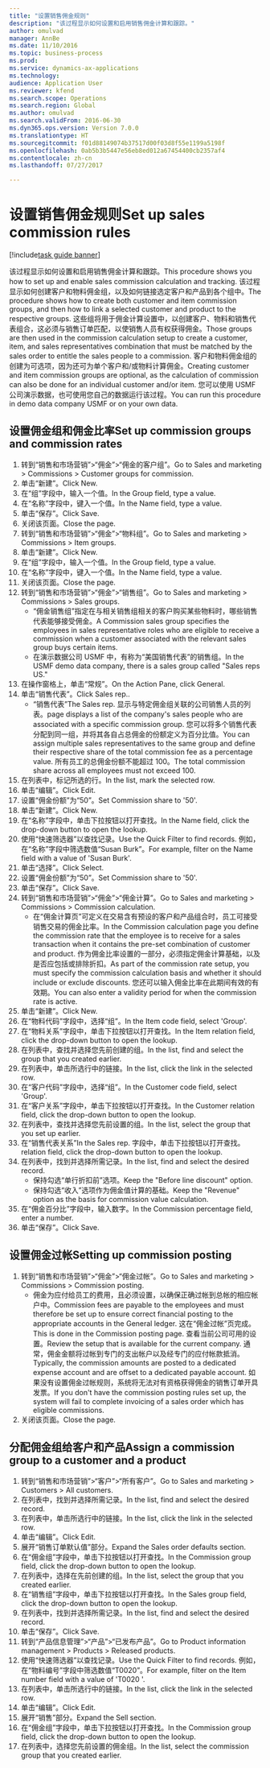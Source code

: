```yaml
--- 
title: "设置销售佣金规则"
description: "该过程显示如何设置和启用销售佣金计算和跟踪。"
author: omulvad
manager: AnnBe
ms.date: 11/10/2016
ms.topic: business-process
ms.prod: 
ms.service: dynamics-ax-applications
ms.technology: 
audience: Application User
ms.reviewer: kfend
ms.search.scope: Operations
ms.search.region: Global
ms.author: omulvad
ms.search.validFrom: 2016-06-30
ms.dyn365.ops.version: Version 7.0.0
ms.translationtype: HT
ms.sourcegitcommit: f01d88149074b37517d00f03d8f55e1199a5198f
ms.openlocfilehash: 0ab5b3b5447e56eb8ed012a67454400cb2357af4
ms.contentlocale: zh-cn
ms.lasthandoff: 07/27/2017

---
```

# <a name="set-up-sales-commission-rules"></a><span data-ttu-id="03764-103">设置销售佣金规则</span><span class="sxs-lookup"><span data-stu-id="03764-103">Set up sales commission rules</span></span>

[!include[task guide banner](../../includes/task-guide-banner.md)]

<span data-ttu-id="03764-104">该过程显示如何设置和启用销售佣金计算和跟踪。</span><span class="sxs-lookup"><span data-stu-id="03764-104">This procedure shows you how to set up and enable sales commission calculation and tracking.</span></span> <span data-ttu-id="03764-105">该过程显示如何创建客户和物料佣金组，以及如何链接选定客户和产品到各个组中。</span><span class="sxs-lookup"><span data-stu-id="03764-105">The procedure shows how to create both customer and item commission groups, and then how to link a selected customer and product to the respective groups.</span></span> <span data-ttu-id="03764-106">这些组将用于佣金计算设置中，以创建客户、物料和销售代表组合，这必须与销售订单匹配，以使销售人员有权获得佣金。</span><span class="sxs-lookup"><span data-stu-id="03764-106">Those groups are then used in the commission calculation setup to create a customer, item, and sales representatives combination that must be matched by the sales order to entitle the sales people to a commission.</span></span> <span data-ttu-id="03764-107">客户和物料佣金组的创建为可选项，因为还可为单个客户和/或物料计算佣金。</span><span class="sxs-lookup"><span data-stu-id="03764-107">Creating customer and item commission groups are optional, as the calculation of commission can also be done for an individual customer and/or item.</span></span> <span data-ttu-id="03764-108">您可以使用 USMF 公司演示数据，也可使用您自己的数据运行该过程。</span><span class="sxs-lookup"><span data-stu-id="03764-108">You can run this procedure in demo data company USMF or on your own data.</span></span>


## <a name="set-up-commission-groups-and-commission-rates"></a><span data-ttu-id="03764-109">设置佣金组和佣金比率</span><span class="sxs-lookup"><span data-stu-id="03764-109">Set up commission groups and commission rates</span></span>
1. <span data-ttu-id="03764-110">转到“销售和市场营销”>“佣金”>“佣金的客户组”。</span><span class="sxs-lookup"><span data-stu-id="03764-110">Go to Sales and marketing > Commissions > Customer groups for commission.</span></span>
2. <span data-ttu-id="03764-111">单击“新建”。</span><span class="sxs-lookup"><span data-stu-id="03764-111">Click New.</span></span>
3. <span data-ttu-id="03764-112">在“组”字段中，输入一个值。</span><span class="sxs-lookup"><span data-stu-id="03764-112">In the Group field, type a value.</span></span>
4. <span data-ttu-id="03764-113">在“名称”字段中，键入一个值。</span><span class="sxs-lookup"><span data-stu-id="03764-113">In the Name field, type a value.</span></span>
5. <span data-ttu-id="03764-114">单击“保存”。</span><span class="sxs-lookup"><span data-stu-id="03764-114">Click Save.</span></span>
6. <span data-ttu-id="03764-115">关闭该页面。</span><span class="sxs-lookup"><span data-stu-id="03764-115">Close the page.</span></span>
7. <span data-ttu-id="03764-116">转到“销售和市场营销”>“佣金”>“物料组”。</span><span class="sxs-lookup"><span data-stu-id="03764-116">Go to Sales and marketing > Commissions > Item groups.</span></span>
8. <span data-ttu-id="03764-117">单击“新建”。</span><span class="sxs-lookup"><span data-stu-id="03764-117">Click New.</span></span>
9. <span data-ttu-id="03764-118">在“组”字段中，输入一个值。</span><span class="sxs-lookup"><span data-stu-id="03764-118">In the Group field, type a value.</span></span>
10. <span data-ttu-id="03764-119">在“名称”字段中，键入一个值。</span><span class="sxs-lookup"><span data-stu-id="03764-119">In the Name field, type a value.</span></span>
11. <span data-ttu-id="03764-120">关闭该页面。</span><span class="sxs-lookup"><span data-stu-id="03764-120">Close the page.</span></span>
12. <span data-ttu-id="03764-121">转到“销售和市场营销”>“佣金”>“销售组”。</span><span class="sxs-lookup"><span data-stu-id="03764-121">Go to Sales and marketing > Commissions > Sales groups.</span></span>
    * <span data-ttu-id="03764-122">“佣金销售组”指定在与相关销售组相关的客户购买某些物料时，哪些销售代表能够接受佣金。</span><span class="sxs-lookup"><span data-stu-id="03764-122">A Commission sales group specifies the employees in sales representative roles who are eligible to receive a commission when a customer associated with the relevant sales group buys certain items.</span></span>  
    * <span data-ttu-id="03764-123">在演示数据公司 USMF 中，有称为“美国销售代表”的销售组。</span><span class="sxs-lookup"><span data-stu-id="03764-123">In the USMF demo data company, there is a sales group called "Sales reps US."</span></span>  
13. <span data-ttu-id="03764-124">在操作窗格上，单击“常规”。</span><span class="sxs-lookup"><span data-stu-id="03764-124">On the Action Pane, click General.</span></span>
14. <span data-ttu-id="03764-125">单击“销售代表”。</span><span class="sxs-lookup"><span data-stu-id="03764-125">Click Sales rep..</span></span>
    * <span data-ttu-id="03764-126">“销售代表”</span><span class="sxs-lookup"><span data-stu-id="03764-126">The Sales rep.</span></span> <span data-ttu-id="03764-127">显示与特定佣金组关联的公司销售人员的列表。</span><span class="sxs-lookup"><span data-stu-id="03764-127">page displays a list of the company's sales people who are associated with a specific commission group.</span></span> <span data-ttu-id="03764-128">您可以将多个销售代表分配到同一组，并将其各自占总佣金的份额定义为百分比值。</span><span class="sxs-lookup"><span data-stu-id="03764-128">You can assign multiple sales representatives to the same group and define their respective share of the total commission fee as a percentage value.</span></span> <span data-ttu-id="03764-129">所有员工的总佣金份额不能超过 100。</span><span class="sxs-lookup"><span data-stu-id="03764-129">The total commission share across all employees must not exceed 100.</span></span>  
15. <span data-ttu-id="03764-130">在列表中，标记所选的行。</span><span class="sxs-lookup"><span data-stu-id="03764-130">In the list, mark the selected row.</span></span>
16. <span data-ttu-id="03764-131">单击“编辑”。</span><span class="sxs-lookup"><span data-stu-id="03764-131">Click Edit.</span></span>
17. <span data-ttu-id="03764-132">设置“佣金份额”为“50”。</span><span class="sxs-lookup"><span data-stu-id="03764-132">Set Commission share to '50'.</span></span>
18. <span data-ttu-id="03764-133">单击“新建”。</span><span class="sxs-lookup"><span data-stu-id="03764-133">Click New.</span></span>
19. <span data-ttu-id="03764-134">在“名称”字段中，单击下拉按钮以打开查找。</span><span class="sxs-lookup"><span data-stu-id="03764-134">In the Name field, click the drop-down button to open the lookup.</span></span>
20. <span data-ttu-id="03764-135">使用“快速筛选器”以查找记录。</span><span class="sxs-lookup"><span data-stu-id="03764-135">Use the Quick Filter to find records.</span></span> <span data-ttu-id="03764-136">例如，在“名称”字段中筛选数值“Susan Burk”。</span><span class="sxs-lookup"><span data-stu-id="03764-136">For example, filter on the Name field with a value of 'Susan Burk'.</span></span>
21. <span data-ttu-id="03764-137">单击“选择”。</span><span class="sxs-lookup"><span data-stu-id="03764-137">Click Select.</span></span>
22. <span data-ttu-id="03764-138">设置“佣金份额”为“50”。</span><span class="sxs-lookup"><span data-stu-id="03764-138">Set Commission share to '50'.</span></span>
23. <span data-ttu-id="03764-139">单击“保存”。</span><span class="sxs-lookup"><span data-stu-id="03764-139">Click Save.</span></span>
24. <span data-ttu-id="03764-140">转到“销售和市场营销”>“佣金”>“佣金计算”。</span><span class="sxs-lookup"><span data-stu-id="03764-140">Go to Sales and marketing > Commissions > Commission calculation.</span></span>
    * <span data-ttu-id="03764-141">在“佣金计算页”可定义在交易含有预设的客户和产品组合时，员工可接受销售交易的佣金比率。</span><span class="sxs-lookup"><span data-stu-id="03764-141">In the Commission calculation page you define the commission rate that the employee is to receive for a sales transaction when it contains the pre-set combination of customer and product.</span></span> <span data-ttu-id="03764-142">作为佣金比率设置的一部分，必须指定佣金计算基础，以及是否应包括或排除折扣。</span><span class="sxs-lookup"><span data-stu-id="03764-142">As part of the commission rate setup, you must specify the commission calculation basis and whether it should include or exclude discounts.</span></span> <span data-ttu-id="03764-143">您还可以输入佣金比率在此期间有效的有效期。</span><span class="sxs-lookup"><span data-stu-id="03764-143">You can also enter a validity period for when the commission rate is active.</span></span>  
25. <span data-ttu-id="03764-144">单击“新建”。</span><span class="sxs-lookup"><span data-stu-id="03764-144">Click New.</span></span>
26. <span data-ttu-id="03764-145">在“物料代码”字段中，选择“组”。</span><span class="sxs-lookup"><span data-stu-id="03764-145">In the Item code field, select 'Group'.</span></span>
27. <span data-ttu-id="03764-146">在“物料关系”字段中，单击下拉按钮以打开查找。</span><span class="sxs-lookup"><span data-stu-id="03764-146">In the Item relation field, click the drop-down button to open the lookup.</span></span>
28. <span data-ttu-id="03764-147">在列表中，查找并选择您先前创建的组。</span><span class="sxs-lookup"><span data-stu-id="03764-147">In the list, find and select the group that you created earlier.</span></span>
29. <span data-ttu-id="03764-148">在列表中，单击所选行中的链接。</span><span class="sxs-lookup"><span data-stu-id="03764-148">In the list, click the link in the selected row.</span></span>
30. <span data-ttu-id="03764-149">在“客户代码”字段中，选择“组”。</span><span class="sxs-lookup"><span data-stu-id="03764-149">In the Customer code field, select 'Group'.</span></span>
31. <span data-ttu-id="03764-150">在“客户关系”字段中，单击下拉按钮以打开查找。</span><span class="sxs-lookup"><span data-stu-id="03764-150">In the Customer relation field, click the drop-down button to open the lookup.</span></span>
32. <span data-ttu-id="03764-151">在列表中，查找并选择您先前设置的组。</span><span class="sxs-lookup"><span data-stu-id="03764-151">In the list, select the group that you set up earlier.</span></span>
33. <span data-ttu-id="03764-152">在“销售代表关系”</span><span class="sxs-lookup"><span data-stu-id="03764-152">In the Sales rep.</span></span> <span data-ttu-id="03764-153">字段中，单击下拉按钮以打开查找。</span><span class="sxs-lookup"><span data-stu-id="03764-153">relation field, click the drop-down button to open the lookup.</span></span>
34. <span data-ttu-id="03764-154">在列表中，找到并选择所需记录。</span><span class="sxs-lookup"><span data-stu-id="03764-154">In the list, find and select the desired record.</span></span>
    * <span data-ttu-id="03764-155">保持勾选“单行折扣前”选项。</span><span class="sxs-lookup"><span data-stu-id="03764-155">Keep the "Before line discount" option.</span></span>  
    * <span data-ttu-id="03764-156">保持勾选“收入”选项作为佣金值计算的基础。</span><span class="sxs-lookup"><span data-stu-id="03764-156">Keep the "Revenue" option as the basis for commission value calculation.</span></span>    
35. <span data-ttu-id="03764-157">在“佣金百分比”字段中，输入数字。</span><span class="sxs-lookup"><span data-stu-id="03764-157">In the Commission percentage field, enter a number.</span></span>
36. <span data-ttu-id="03764-158">单击“保存”。</span><span class="sxs-lookup"><span data-stu-id="03764-158">Click Save.</span></span>

## <a name="setting-up-commission-posting"></a><span data-ttu-id="03764-159">设置佣金过帐</span><span class="sxs-lookup"><span data-stu-id="03764-159">Setting up commission posting</span></span>
1. <span data-ttu-id="03764-160">转到“销售和市场营销”>“佣金”>“佣金过帐”。</span><span class="sxs-lookup"><span data-stu-id="03764-160">Go to Sales and marketing > Commissions > Commission posting.</span></span>
    * <span data-ttu-id="03764-161">佣金为应付给员工的费用，且必须设置，以确保正确过帐到总帐的相应帐户中。</span><span class="sxs-lookup"><span data-stu-id="03764-161">Commission fees are payable to the employees and must therefore be set up to ensure correct financial posting to the appropriate accounts in the General ledger.</span></span> <span data-ttu-id="03764-162">这在“佣金过帐”页完成。</span><span class="sxs-lookup"><span data-stu-id="03764-162">This is done in the Commission posting page.</span></span> <span data-ttu-id="03764-163">查看当前公司可用的设置。</span><span class="sxs-lookup"><span data-stu-id="03764-163">Review the setup that is available for the current company.</span></span> <span data-ttu-id="03764-164">通常，佣金金额将过帐到专门的支出帐户以及经专门的应付帐款抵消。</span><span class="sxs-lookup"><span data-stu-id="03764-164">Typically, the commission amounts are posted to a dedicated expense account and are offset to a dedicated payable account.</span></span> <span data-ttu-id="03764-165">如果没有设置佣金过帐规则，系统将无法对有资格获得佣金的销售订单开具发票。</span><span class="sxs-lookup"><span data-stu-id="03764-165">If you don't have the commission posting rules set up, the system will fail to complete invoicing of a sales order which has eligible commissions.</span></span>  
2. <span data-ttu-id="03764-166">关闭该页面。</span><span class="sxs-lookup"><span data-stu-id="03764-166">Close the page.</span></span>

## <a name="assign-a-commission-group-to-a-customer-and-a-product"></a><span data-ttu-id="03764-167">分配佣金组给客户和产品</span><span class="sxs-lookup"><span data-stu-id="03764-167">Assign a commission group to a customer and a product</span></span>
1. <span data-ttu-id="03764-168">转到“销售和市场营销”>“客户”>“所有客户”。</span><span class="sxs-lookup"><span data-stu-id="03764-168">Go to Sales and marketing > Customers > All customers.</span></span>
2. <span data-ttu-id="03764-169">在列表中，找到并选择所需记录。</span><span class="sxs-lookup"><span data-stu-id="03764-169">In the list, find and select the desired record.</span></span>
3. <span data-ttu-id="03764-170">在列表中，单击所选行中的链接。</span><span class="sxs-lookup"><span data-stu-id="03764-170">In the list, click the link in the selected row.</span></span>
4. <span data-ttu-id="03764-171">单击“编辑”。</span><span class="sxs-lookup"><span data-stu-id="03764-171">Click Edit.</span></span>
5. <span data-ttu-id="03764-172">展开“销售订单默认值”部分。</span><span class="sxs-lookup"><span data-stu-id="03764-172">Expand the Sales order defaults section.</span></span>
6. <span data-ttu-id="03764-173">在“佣金组”字段中，单击下拉按钮以打开查找。</span><span class="sxs-lookup"><span data-stu-id="03764-173">In the Commission group field, click the drop-down button to open the lookup.</span></span>
7. <span data-ttu-id="03764-174">在列表中，选择在先前创建的组。</span><span class="sxs-lookup"><span data-stu-id="03764-174">In the list, select the group that you created earlier.</span></span>
8. <span data-ttu-id="03764-175">在“销售组”字段中，单击下拉按钮以打开查找。</span><span class="sxs-lookup"><span data-stu-id="03764-175">In the Sales group field, click the drop-down button to open the lookup.</span></span>
9. <span data-ttu-id="03764-176">在列表中，找到并选择所需记录。</span><span class="sxs-lookup"><span data-stu-id="03764-176">In the list, find and select the desired record.</span></span>
10. <span data-ttu-id="03764-177">单击“保存”。</span><span class="sxs-lookup"><span data-stu-id="03764-177">Click Save.</span></span>
11. <span data-ttu-id="03764-178">转到“产品信息管理”>“产品”>“已发布产品”。</span><span class="sxs-lookup"><span data-stu-id="03764-178">Go to Product information management > Products > Released products.</span></span>
12. <span data-ttu-id="03764-179">使用“快速筛选器”以查找记录。</span><span class="sxs-lookup"><span data-stu-id="03764-179">Use the Quick Filter to find records.</span></span> <span data-ttu-id="03764-180">例如，在“物料编号”字段中筛选数值“T0020”。</span><span class="sxs-lookup"><span data-stu-id="03764-180">For example, filter on the Item number field with a value of 'T0020 '.</span></span>
13. <span data-ttu-id="03764-181">在列表中，单击所选行中的链接。</span><span class="sxs-lookup"><span data-stu-id="03764-181">In the list, click the link in the selected row.</span></span>
14. <span data-ttu-id="03764-182">单击“编辑”。</span><span class="sxs-lookup"><span data-stu-id="03764-182">Click Edit.</span></span>
15. <span data-ttu-id="03764-183">展开“销售”部分。</span><span class="sxs-lookup"><span data-stu-id="03764-183">Expand the Sell section.</span></span>
16. <span data-ttu-id="03764-184">在“佣金组”字段中，单击下拉按钮以打开查找。</span><span class="sxs-lookup"><span data-stu-id="03764-184">In the Commission group field, click the drop-down button to open the lookup.</span></span>
17. <span data-ttu-id="03764-185">在列表中，选择您先前设置的佣金组。</span><span class="sxs-lookup"><span data-stu-id="03764-185">In the list, select the commission group that you created earlier.</span></span>


